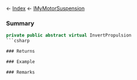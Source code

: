 ← [Index](Api-Index) ← [IMyMotorSuspension](Sandbox.ModAPI.Ingame.IMyMotorSuspension)

### Summary

```csharp
private public abstract virtual InvertPropulsion
```csharp

### Returns

### Example

### Remarks

